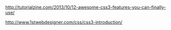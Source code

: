 http://tutorialzine.com/2013/10/12-awesome-css3-features-you-can-finally-use/


http://www.1stwebdesigner.com/css/css3-introduction/
